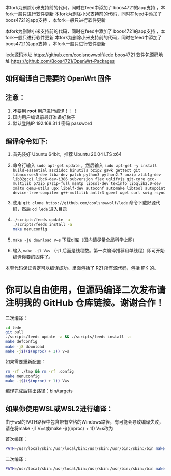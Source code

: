 
本fork为删除小米支持前的代码，同时在feed中添加了 boos4721的app支持 ，本fork一般只进行软件更新
本fork为删除小米支持前的代码，同时在feed中添加了 boos4721的app支持 ，本fork一般只进行软件更新

本fork为删除小米支持前的代码，同时在feed中添加了 boos4721的app支持 ，本fork一般只进行软件更新
本fork为删除小米支持前的代码，同时在feed中添加了 boos4721的app支持 ，本fork一般只进行软件更新

lede源码地址
https://github.com/coolsnowwolf/lede
boos4721 软件包源码地址
https://github.com/Boos4721/OpenWrt-Packages



如何编译自己需要的 OpenWrt 固件
-
注意：
-
1. **不**要用 **root** 用户进行编译！！！
2. 国内用户编译前最好准备好梯子
3. 默认登陆IP 192.168.31.1 密码 password


编译命令如下:
-
1. 首先装好 Ubuntu 64bit，推荐 Ubuntu 20.04 LTS x64

2. 命令行输入 `sudo apt-get update` ，然后输入
   `
   sudo apt-get -y install build-essential asciidoc binutils bzip2 gawk gettext git libncurses5-dev libz-dev patch python3 python2.7 unzip zlib1g-dev lib32gcc1 libc6-dev-i386 subversion flex uglifyjs git-core gcc-multilib p7zip p7zip-full msmtp libssl-dev texinfo libglib2.0-dev xmlto qemu-utils upx libelf-dev autoconf automake libtool autopoint device-tree-compiler g++-multilib antlr3 gperf wget curl swig rsync
   `

3. 使用 `git clone https://github.com/coolsnowwolf/lede` 命令下载好源代码，然后 `cd lede` 进入目录

4. ```bash
   ./scripts/feeds update -a
   ./scripts/feeds install -a
   make menuconfig
   ```

5. `make -j8 download V=s` 下载dl库（国内请尽量全局科学上网）

6. 输入 `make -j1 V=s` （-j1 后面是线程数。第一次编译推荐用单线程）即可开始编译你要的固件了。

本套代码保证肯定可以编译成功。里面包括了 R21 所有源代码，包括 IPK 的。

你可以自由使用，但源码编译二次发布请注明我的 GitHub 仓库链接。谢谢合作！
=

二次编译：
```bash
cd lede
git pull
./scripts/feeds update -a && ./scripts/feeds install -a
make defconfig
make -j8 download
make -j$(($(nproc) + 1)) V=s
```

如果需要重新配置：
```bash
rm -rf ./tmp && rm -rf .config
make menuconfig
make -j$(($(nproc) + 1)) V=s
```

编译完成后输出路径：bin/targets

如果你使用WSL或WSL2进行编译：
------
由于wsl的PATH路径中包含带有空格的Windows路径，有可能会导致编译失败，请在将make -j1 V=s或make -j$(($(nproc) + 1)) V=s改为

首次编译：
```bash
PATH=/usr/local/sbin:/usr/local/bin:/usr/sbin:/usr/bin:/sbin:/bin make -j1 V=s 
```
二次编译：
```bash
PATH=/usr/local/sbin:/usr/local/bin:/usr/sbin:/usr/bin:/sbin:/bin make -j$(($(nproc) + 1)) V=s
```


